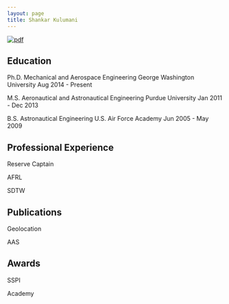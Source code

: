 ```yaml
---
layout: page
title: Shankar Kulumani
---
```


[![pdf][2]][1]

  [1]: https://github.com/skulumani/kulumani_cv/raw/master/kulumani_cv.pdf
  [2]: ./assets/pdf.png (PDF CV)

## Education

Ph.D.   Mechanical and Aerospace Engineering  George Washington University Aug 2014 - Present

M.S.    Aeronautical and Astronautical Engineering  Purdue University   Jan 2011 - Dec 2013

B.S.    Astronautical Engineering   U.S. Air Force Academy   Jun 2005 - May 2009

## Professional Experience

Reserve Captain

AFRL

SDTW

## Publications

Geolocation

AAS


## Awards

SSPI

Academy
